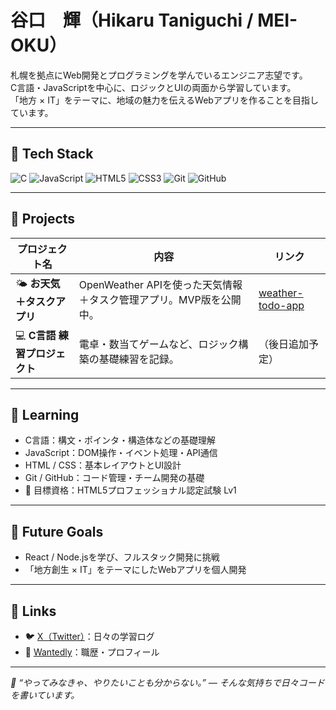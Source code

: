# 谷口　輝（Hikaru Taniguchi / MEI-OKU）

札幌を拠点にWeb開発とプログラミングを学んでいるエンジニア志望です。  
C言語・JavaScriptを中心に、ロジックとUIの両面から学習しています。  
「地方 × IT」をテーマに、地域の魅力を伝えるWebアプリを作ることを目指しています。

---

## 🧩 Tech Stack
![C](https://img.shields.io/badge/-C-00599C?style=for-the-badge&logo=c&logoColor=white)
![JavaScript](https://img.shields.io/badge/-JavaScript-F7DF1E?style=for-the-badge&logo=javascript&logoColor=black)
![HTML5](https://img.shields.io/badge/-HTML5-E34F26?style=for-the-badge&logo=html5&logoColor=white)
![CSS3](https://img.shields.io/badge/-CSS3-1572B6?style=for-the-badge&logo=css3&logoColor=white)
![Git](https://img.shields.io/badge/-Git-F05032?style=for-the-badge&logo=git&logoColor=white)
![GitHub](https://img.shields.io/badge/-GitHub-181717?style=for-the-badge&logo=github)

---

## 🌟 Projects
| プロジェクト名 | 内容 | リンク |
|----------------|------|--------|
| 🌤 **お天気＋タスクアプリ** | OpenWeather APIを使った天気情報＋タスク管理アプリ。MVP版を公開中。 | [weather-todo-app](https://github.com/MEI-OKU/weather-todo-app) |
| 💻 **C言語 練習プロジェクト** | 電卓・数当てゲームなど、ロジック構築の基礎練習を記録。 | （後日追加予定） |

---

## 🧠 Learning
- C言語：構文・ポインタ・構造体などの基礎理解  
- JavaScript：DOM操作・イベント処理・API通信  
- HTML / CSS：基本レイアウトとUI設計  
- Git / GitHub：コード管理・チーム開発の基礎  
- 🎯 目標資格：HTML5プロフェッショナル認定試験 Lv1  

---

## 🌱 Future Goals
- React / Node.jsを学び、フルスタック開発に挑戦  
- 「地方創生 × IT」をテーマにしたWebアプリを個人開発  

---

## 🔗 Links
- 🐦 [X（Twitter）](https://x.com/MeiOku3153)：日々の学習ログ  
- 💼 [Wantedly](https://www.wantedly.com/id/mei_oku)：職歴・プロフィール  

---

_💬 “やってみなきゃ、やりたいことも分からない。” — そんな気持ちで日々コードを書いています。_
